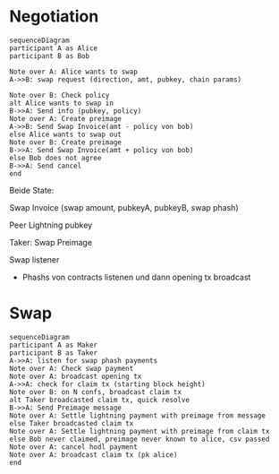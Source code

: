 # Negotiation

```mermaid
sequenceDiagram
participant A as Alice
participant B as Bob

Note over A: Alice wants to swap
A->>B: swap request (direction, amt, pubkey, chain params)

Note over B: Check policy
alt Alice wants to swap in
B->>A: Send info (pubkey, policy)
Note over A: Create preimage
A->>B: Send Swap Invoice(amt - policy von bob)
else Alice wants to swap out
Note over B: Create preimage
B->>A: Send Swap Invoice(amt + policy von bob)
else Bob does not agree
B->>A: Send cancel
end
```

Beide State:

Swap Invoice (swap amount, pubkeyA, pubkeyB, swap phash)

Peer Lightning pubkey

Taker:
Swap Preimage

Swap listener
- Phashs von contracts listenen und dann opening tx broadcast
# Swap
```mermaid
sequenceDiagram
participant A as Maker
participant B as Taker
A->>A: listen for swap phash payments
Note over A: Check swap payment
Note over A: broadcast opening tx
A->>A: check for claim tx (starting block height)
Note over B: on N confs, broadcast claim tx
alt Taker broadcasted claim tx, quick resolve
B->>A: Send Preimage message
Note over A: Settle lightning payment with preimage from message
else Taker broadcasted claim tx
Note over A: Settle lightning payment with preimage from claim tx
else Bob never claimed, preimage never known to alice, csv passed
Note over A: cancel hodl payment
Note over A: broadcast claim tx (pk alice)
end
```